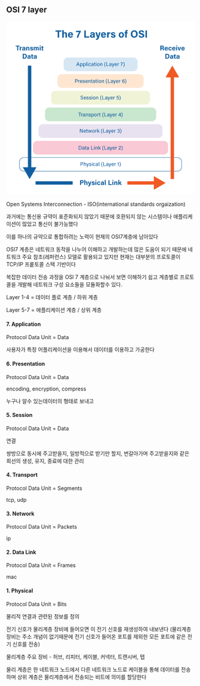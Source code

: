 ## OSI 7 layer

![7layers](../images/7layers.png)

Open Systems Interconnection - ISO(international standards orgaization)

과거에는 통신용 규약이 표준화되지 않았기 때문에 호환되지 않는 시스템이나 애플리케이션이 많았고 통신이 불가능했다

이를 하나의 규약으로 통합하려는 노력이 현재의 OSI7계층에 남아있다 

OSI7 계층은 네트워크 동작을 나누어 이해하고 개발하는데 많은 도움이 되기 때문에 네트워크 주요 참조(레퍼런스) 모델로 활용되고 있지만 현재는 대부분의 프로토콜이 TCP/IP 프롵토콜 스택 기반이다

복잡한 데이터 전송 과정을 OSI 7 계층으로 나눠서 보면 이해하기 쉽고 계층별로 프로토콜을 개발해 네트워크 구성 요소들을 모듈화할수 있다.

Layer 1-4 = 데이터 플로 계층 / 하위 계층

Layer 5-7 = 애플리케이션 계층 / 상위 계층

#### 7. Application

Protocol Data Unit = Data

사용자가 특정 어플리케이션을 이용해서 데이터를 이용하고 가공한다

#### 6. Presentation 

Protocol Data Unit = Data

encoding, encryption, compress

누구나 알수 있는데이터의 형태로 보내고 

#### 5. Session 

Protocol Data Unit = Data

연결

쌍방으로 동시에 주고받을지, 일방적으로 받기만 할지, 번갈아가며 주고받을지와 같은 회선의 생성, 유지, 종료에 대한 관리

#### 4. Transport 

Protocol Data Unit = Segments

tcp, udp

#### 3. Network

Protocol Data Unit = Packets

ip

#### 2. Data Link

Protocol Data Unit = Frames

mac 

#### 1. Physical 

Protocol Data Unit = Bits

물리적 연결과 관련된 정보를 정의

전기 신호가 물리계층 장비에 들어오면 이 전기 신호를 재생성하여 내보낸다 (물리계층 장비는 주소 개념이 없기때문에 전기 신호가 들어온 포트를 제외한 모든 포트에 같은 전기 신호를 전송)

물리계층 주요 장비 - 허브, 리피터, 케이블, 커넥터, 트랜시버, 탭

물리 계층은 한 네트워크 노드에서 다른 네트워크 노드로 케이블을 통해 데이터를 전송하며 상위 계층은 물리계층에서 전송되는 비트에 의미를 할당한다

